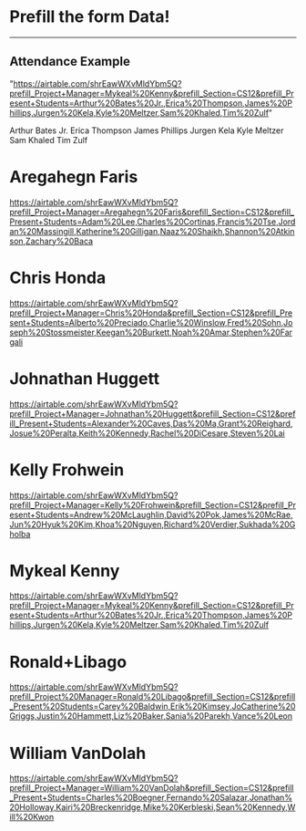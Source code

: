 # Prefill the form Data!
---
## Attendance Example
"https://airtable.com/shrEawWXvMldYbm5Q?prefill_Project+Manager=Mykeal%20Kenny&prefill_Section=CS12&prefill_Present+Students=Arthur%20Bates%20Jr.,Erica%20Thompson,James%20Phillips,Jurgen%20Kela,Kyle%20Meltzer,Sam%20Khaled,Tim%20Zulf"

Arthur Bates Jr.
Erica Thompson
James Phillips
Jurgen Kela
Kyle Meltzer
Sam Khaled
Tim Zulf


# Aregahegn Faris
https://airtable.com/shrEawWXvMldYbm5Q?prefill_Project+Manager=Aregahegn%20Faris&prefill_Section=CS12&prefill_Present+Students=Adam%20Lee,Charles%20Cortinas,Francis%20Tse,Jordan%20Massingill,Katherine%20Gilligan,Naaz%20Shaikh,Shannon%20Atkinson,Zachary%20Baca

# Chris Honda
https://airtable.com/shrEawWXvMldYbm5Q?prefill_Project+Manager=Chris%20Honda&prefill_Section=CS12&prefill_Present+Students=Alberto%20Preciado,Charlie%20Winslow,Fred%20Sohn,Joseph%20Stossmeister,Keegan%20Burkett,Noah%20Amar,Stephen%20Fargali

# Johnathan Huggett
https://airtable.com/shrEawWXvMldYbm5Q?prefill_Project+Manager=Johnathan%20Huggett&prefill_Section=CS12&prefill_Present+Students=Alexander%20Caves,Das%20Ma,Grant%20Reighard,Josue%20Peralta,Keith%20Kennedy,Rachel%20DiCesare,Steven%20Lai

# Kelly Frohwein
https://airtable.com/shrEawWXvMldYbm5Q?prefill_Project+Manager=Kelly%20Frohwein&prefill_Section=CS12&prefill_Present+Students=Andrew%20McLaughlin,David%20Pok,James%20McRae,Jun%20Hyuk%20Kim,Khoa%20Nguyen,Richard%20Verdier,Sukhada%20Gholba

# Mykeal Kenny
https://airtable.com/shrEawWXvMldYbm5Q?prefill_Project+Manager=Mykeal%20Kenny&prefill_Section=CS12&prefill_Present+Students=Arthur%20Bates%20Jr.,Erica%20Thompson,James%20Phillips,Jurgen%20Kela,Kyle%20Meltzer,Sam%20Khaled,Tim%20Zulf

# Ronald+Libago
https://airtable.com/shrEawWXvMldYbm5Q?prefill_Project%20Manager=Ronald%20Libago&prefill_Section=CS12&prefill_Present%20Students=Carey%20Baldwin,Erik%20Kimsey,JoCatherine%20Griggs,Justin%20Hammett,Liz%20Baker,Sania%20Parekh,Vance%20Leon

# William VanDolah
https://airtable.com/shrEawWXvMldYbm5Q?prefill_Project+Manager=William%20VanDolah&prefill_Section=CS12&prefill_Present+Students=Charles%20Boegner,Fernando%20Salazar,Jonathan%20Holloway,Kairi%20Breckenridge,Mike%20Kerbleski,Sean%20Kennedy,Will%20Kwon
